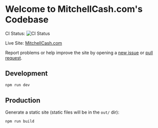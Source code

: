 # Welcome to MitchellCash.com's Codebase

CI Status: ![CI Status](https://github.com/MitchellCash/MitchellCash.com/workflows/CI/badge.svg)

Live Site: [MitchellCash.com](https://mitchellcash.com)

Report problems or help improve the site by opening a [new issue](https://github.com/mitchellcash/mitchellcash.com/issues/new) or [pull request](https://github.com/mitchellcash/mitchellcash.com/compare).

## Development

```sh
npm run dev
```

## Production

Generate a static site (static files will be in the `out/` dir):

```sh
npm run build
```
